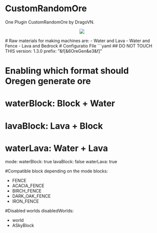 # CustomRandomOre
One Plugin CustomRandomOre by DragoVN.
<p align="center">
  <img src="https://www.tynker.com/minecraft/api/block?id=578a8c1065e4f2ce648b4567&w=400&h=400&width=400&height=400&mode=contain&format=jpg&quality=75&cache=1m&v=1468697616"/>
</p>
# Raw materials for making machines are: 
- Water and Lava
- Water and Fence
- Lava and Bedrock
# Configuratio File
```yaml
## DO NOT TOUCH THIS
version: 1.3.0
prefix: "&f[&6OreGen&e3&f]"

# Enabling which format should Oregen generate ore
# waterBlock: Block + Water
# lavaBlock: Lava + Block
# waterLava: Water + Lava
mode:
  waterBlock: true
  lavaBlock: false
  waterLava: true

#Compatible block depending on the mode
blocks:
- FENCE
- ACACIA_FENCE
- BIRCH_FENCE
- DARK_OAK_FENCE
- IRON_FENCE

#Disabled worlds
disabledWorlds:
- world
- ASkyBlock
